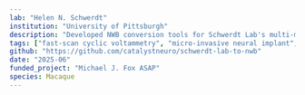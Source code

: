 ```yaml
---
lab: "Helen N. Schwerdt"
institution: "University of Pittsburgh"
description: "Developed NWB conversion tools for Schwerdt Lab's multi-modal neurochemical and electrophysiology datasets from rhesus monkeys. The pipeline supports conversion of fast-scan cyclic voltammetry (FSCV) signals, extracellular electrophysiology (Neuralynx) recordings from chronic striatal implants, spike times, and behavioral task events during reward-biased eye movement tasks."
tags: ["fast-scan cyclic voltammetry", "micro-invasive neural implant", "dopamine recording", "striatum", "electrophysiology", "behavioral tracking"]
github: "https://github.com/catalystneuro/schwerdt-lab-to-nwb"
date: "2025-06"
funded_project: "Michael J. Fox ASAP"
species: Macaque
---
```

